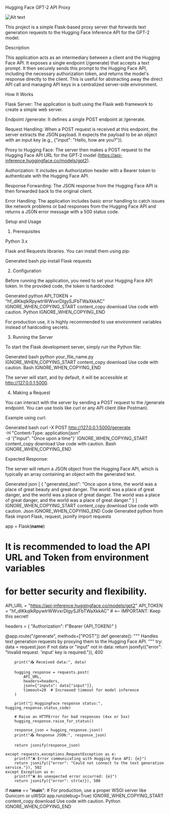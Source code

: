 

Hugging Face GPT-2 API Proxy

![Alt text](https://github.com/username/repo-name/blob/main/path/to/image.png?raw=true)


This project is a simple Flask-based proxy server that forwards text generation requests to the Hugging Face Inference API for the GPT-2 model.

Description

This application acts as an intermediary between a client and the Hugging Face API. It exposes a single endpoint (/generate) that accepts a text prompt. It then securely sends this prompt to the Hugging Face API, including the necessary authorization token, and returns the model's response directly to the client. This is useful for abstracting away the direct API call and managing API keys in a centralized server-side environment.

How It Works

Flask Server: The application is built using the Flask web framework to create a simple web server.

Endpoint /generate: It defines a single POST endpoint at /generate.

Request Handling: When a POST request is received at this endpoint, the server extracts the JSON payload. It expects the payload to be an object with an input key (e.g., {"input": "Hello, how are you?"}).

Proxy to Hugging Face: The server then makes a POST request to the Hugging Face API URL for the GPT-2 model (https://api-inference.huggingface.co/models/gpt2).

Authorization: It includes an Authorization header with a Bearer token to authenticate with the Hugging Face API.

Response Forwarding: The JSON response from the Hugging Face API is then forwarded back to the original client.

Error Handling: The application includes basic error handling to catch issues like network problems or bad responses from the Hugging Face API and returns a JSON error message with a 500 status code.

Setup and Usage
1. Prerequisites

Python 3.x

Flask and Requests libraries. You can install them using pip:

Generated bash
pip install Flask requests

2. Configuration

Before running the application, you need to set your Hugging Face API token. In the provided code, the token is hardcoded:

Generated python
API_TOKEN = "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"
IGNORE_WHEN_COPYING_START
content_copy
download
Use code with caution.
Python
IGNORE_WHEN_COPYING_END

For production use, it is highly recommended to use environment variables instead of hardcoding secrets.

3. Running the Server

To start the Flask development server, simply run the Python file:

Generated bash
python your_file_name.py
IGNORE_WHEN_COPYING_START
content_copy
download
Use code with caution.
Bash
IGNORE_WHEN_COPYING_END

The server will start, and by default, it will be accessible at http://127.0.0.1:5000.

4. Making a Request

You can interact with the server by sending a POST request to the /generate endpoint. You can use tools like curl or any API client (like Postman).

Example using curl:

Generated bash
curl -X POST http://127.0.0.1:5000/generate \
-H "Content-Type: application/json" \
-d '{"input": "Once upon a time"}'
IGNORE_WHEN_COPYING_START
content_copy
download
Use code with caution.
Bash
IGNORE_WHEN_COPYING_END

Expected Response:

The server will return a JSON object from the Hugging Face API, which is typically an array containing an object with the generated text.

Generated json
[
    {
        "generated_text": "Once upon a time, the world was a place of great beauty and great danger. The world was a place of great danger, and the world was a place of great danger. The world was a place of great danger, and the world was a place of great danger."
    }
]
IGNORE_WHEN_COPYING_START
content_copy
download
Use code with caution.
Json
IGNORE_WHEN_COPYING_END
Code
Generated python
from flask import Flask, request, jsonify
import requests

app = Flask(__name__)

# It is recommended to load the API URL and Token from environment variables
# for better security and flexibility.
API_URL = "https://api-inference.huggingface.co/models/gpt2"
API_TOKEN = "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"  # <-- IMPORTANT: Keep this secret!

headers = {
    "Authorization": f"Bearer {API_TOKEN}"
}

@app.route("/generate", methods=["POST"])
def generate():
    """
    Handles text generation requests by proxying them to the Hugging Face API.
    """
    try:
        data = request.json
        if not data or "input" not in data:
            return jsonify({"error": "Invalid request. 'input' key is required."}), 400
            
        print("📥 Received data:", data)

        hugging_response = requests.post(
            API_URL,
            headers=headers,
            json={"inputs": data["input"]},
            timeout=20  # Increased timeout for model inference
        )
        
        print("📡 HuggingFace response status:", hugging_response.status_code)
        
        # Raise an HTTPError for bad responses (4xx or 5xx)
        hugging_response.raise_for_status()
        
        response_json = hugging_response.json()
        print("📤 Response JSON:", response_json)

        return jsonify(response_json)
        
    except requests.exceptions.RequestException as e:
        print(f"❌ Error communicating with Hugging Face API: {e}")
        return jsonify({"error": "Could not connect to the text generation service."}), 502
    except Exception as e:
        print(f"❌ An unexpected error occurred: {e}")
        return jsonify({"error": str(e)}), 500

if __name__ == "__main__":
    # For production, use a proper WSGI server like Gunicorn or uWSGI
    app.run(debug=True)
IGNORE_WHEN_COPYING_START
content_copy
download
Use code with caution.
Python
IGNORE_WHEN_COPYING_END
